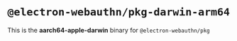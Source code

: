 # `@electron-webauthn/pkg-darwin-arm64`

This is the **aarch64-apple-darwin** binary for `@electron-webauthn/pkg`
